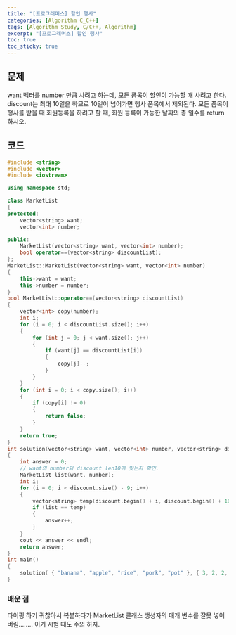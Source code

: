 ```yaml
---
title: "[프로그래머스] 할인 행사"
categories: [Algorithm C_C++]
tags: [Algorithm Study, C/C++, Algorithm]
excerpt: "[프로그래머스] 할인 행사"
toc: true
toc_sticky: true
---
```


## 문제

want 벡터를 number 만큼 사려고 하는데, 모든 품목이 할인이 가능할 때 사려고 한다. discount는 최대 10일을 하므로 10일이 넘어가면 행사 품목에서 제외된다. 모든 품목이 행사를 받을 때 회원등록을 하려고 할 때, 회원 등록이 가능한 날짜의 총 일수를 return하시오.

## 코드

```cpp
#include <string>
#include <vector>
#include <iostream>

using namespace std;

class MarketList
{
protected:
    vector<string> want;
    vector<int> number;

public:
    MarketList(vector<string> want, vector<int> number);
    bool operator==(vector<string> discountList);
};
MarketList::MarketList(vector<string> want, vector<int> number)
{
    this->want = want;
    this->number = number;
}
bool MarketList::operator==(vector<string> discountList)
{
    vector<int> copy(number);
    int i;
    for (i = 0; i < discountList.size(); i++)
    {
        for (int j = 0; j < want.size(); j++)
        {
            if (want[j] == discountList[i])
            {
                copy[j]--;
            }
        }
    }
    for (int i = 0; i < copy.size(); i++)
    {
        if (copy[i] != 0)
        {
            return false;
        }
    }
    return true;
}
int solution(vector<string> want, vector<int> number, vector<string> discount)
{
    int answer = 0;
    // want의 number와 discount len10에 맞는지 확인.
    MarketList list(want, number);
    int i;
    for (i = 0; i < discount.size() - 9; i++)
    {
        vector<string> temp(discount.begin() + i, discount.begin() + 10 + i);
        if (list == temp)
        {
            answer++;
        }
    }
    cout << answer << endl;
    return answer;
}
int main()
{
    solution( { "banana", "apple", "rice", "pork", "pot" }, { 3, 2, 2, 2, 1 }, { "chicken", "apple", "apple", "banana", "rice", "apple", "pork", "banana", "pork", "rice", "pot", "banana", "apple", "banana" } );
}
```

### 배운 점

타이핑 하기 귀찮아서 복붙하다가 MarketList 클래스 생성자의 매개 변수를 잘못 넣어버림........ 이거 시험 때도 주의 하자.
